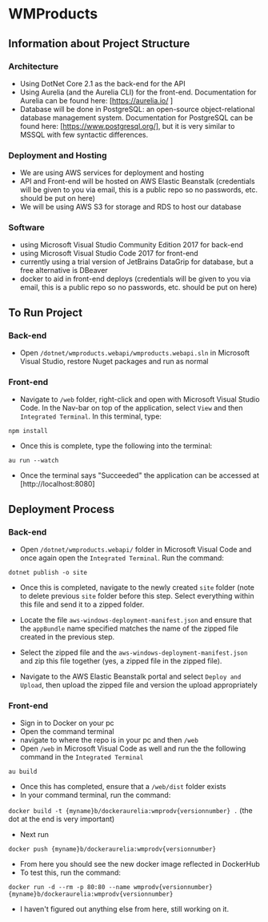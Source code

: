 # WMProducts

## Information about Project Structure

### Architecture
* Using DotNet Core 2.1 as the back-end for the API
* Using Aurelia (and the Aurelia CLI) for the front-end. Documentation for Aurelia can be found here: [https://aurelia.io/ ]
* Database will be done in PostgreSQL: an open-source object-relational database management system. Documentation for PostgreSQL can be found here: [https://www.postgresql.org/], but it is very similar to MSSQL with few syntactic differences.

### Deployment and Hosting
* We are using AWS services for deployment and hosting
* API and Front-end will be hosted on AWS Elastic Beanstalk (credentials will be given to you via email, this is a public repo so no passwords, etc. should be put on here)
* We will be using AWS S3 for storage and RDS to host our database

### Software
* using Microsoft Visual Studio Community Edition 2017 for back-end
* using Microsoft Visual Studio Code 2017 for front-end
* currently using a trial version of JetBrains DataGrip for database, but a free alternative is DBeaver
* docker to aid in front-end deploys (credentials will be given to you via email, this is a public repo so no passwords, etc. should be put on here)

## To Run Project

### Back-end
* Open `/dotnet/wmproducts.webapi/wmproducts.webapi.sln` in Microsoft Visual Studio, restore Nuget packages and run as normal

### Front-end
* Navigate to `/web` folder, right-click and open with Microsoft Visual Studio Code. In the Nav-bar on top of the application, select `View` and then `Integrated Terminal`. In this terminal, type:

```npm install```

* Once this is complete, type the following into the terminal:

```au run --watch```

* Once the terminal says "Succeeded" the application can be accessed at [http://localhost:8080]

## Deployment Process

### Back-end
* Open `/dotnet/wmproducts.webapi/` folder in Microsoft Visual Code and once again open the `Integrated Terminal`. Run the command:

```dotnet publish -o site```

* Once this is completed, navigate to the newly created `site` folder (note to delete previous `site` folder before this step. Select everything within this file and send it to a zipped folder.

* Locate the file `aws-windows-deployment-manifest.json` and ensure that the `appBundle` name specified matches the name of the zipped file created in the previous step.

* Select the zipped file and the `aws-windows-deployment-manifest.json` and zip this file together (yes, a zipped file in the zipped file).

* Navigate to the AWS Elastic Beanstalk portal and select `Deploy and Upload`, then upload the zipped file and version the upload appropriately

### Front-end

* Sign in to Docker on your pc
* Open the command terminal 
* navigate to where the repo is in your pc and then `/web`
* Open `/web` in Microsoft Visual Code as well and run the the following command in the `Integrated Terminal`

```au build```

* Once this has completed, ensure that a `/web/dist` folder exists
* In your command terminal, run the command:

```docker build -t {myname}b/dockeraurelia:wmprodv{versionnumber} .``` (the dot at the end is very important)

* Next run 

```docker push {myname}b/dockeraurelia:wmprodv{versionnumber}```

* From here you should see the new docker image reflected in DockerHub
* To test this, run the command:

```docker run -d --rm -p 80:80 --name wmprodv{versionnumber} {myname}b/dockeraurelia:wmprodv{versionnumber}```

* I haven't figured out anything else from here, still working on it.
